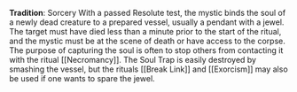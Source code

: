 **Tradition**: Sorcery 
With a passed Resolute test, the mystic binds the soul of a newly dead creature to a prepared vessel, usually a pendant with a jewel. The target must have died less than a minute prior to the start of the ritual, and the mystic must be at the scene of death or have access to the corpse. The purpose of capturing the soul is often to stop others from contacting it with the ritual [[Necromancy]].
The Soul Trap is easily destroyed by smashing the vessel, but the rituals [[Break Link]] and [[Exorcism]] may also be used if one wants to spare the jewel.